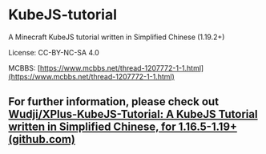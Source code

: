 # KubeJS-tutorial
A Minecraft KubeJS tutorial written in Simplified Chinese (1.19.2+)

License: CC-BY-NC-SA 4.0

MCBBS: [https://www.mcbbs.net/thread-1207772-1-1.html](https://www.mcbbs.net/thread-1207772-1-1.html)

## For further information, please check out  [Wudji/XPlus-KubeJS-Tutorial: A KubeJS Tutorial written in Simplified Chinese, for 1.16.5-1.19+ (github.com)](https://github.com/Wudji/XPlus-KubeJS-Tutorial)
